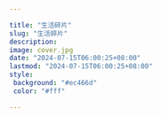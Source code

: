 ```yaml
---

title: "生活碎片"
slug: "生活碎片"
description:
image: cover.jpg
date: "2024-07-15T06:00:25+08:00"
lastmod: "2024-07-15T06:00:25+08:00"
style:
 background: "#ec466d"
 color: "#fff"

---
```

